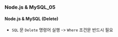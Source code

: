 ### Node.js & MySQL_05

#### Node.js & MySQL (Delete)
- `SQL` 문 `Delete` 명령어 실행 -> `Where` 조건문 반드시 필요